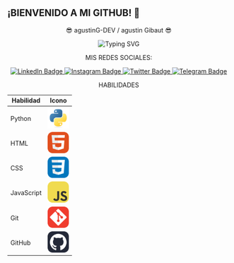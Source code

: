 ## ¡BIENVENIDO A MI GITHUB! 👋

<p align="center">
  😎 agustinG-DEV / agustin Gibaut 😎
</p>

<p align="center">
  <img src="https://readme-typing-svg.herokuapp.com/?color=02D9F7FF&size=35&center=true&vCenter=true&width=1000&lines=¡Gracias%21+por+visitar+mi+perfil%21" alt="Typing SVG">
</p>

<p align="center">
  MIS REDES SOCIALES:
</p>

<p align="center">
  <a href="[https://www.linkedin.com/in/👽]" target="_blank">
    <img src="https://img.shields.io/badge/-LinkedIn-0A0A0B?logo=linkedin&style=for-the-badge&logoColor=white" alt="LinkedIn Badge">
  </a>
  <a href="[https://www.instagram.com/agustin._024/?hl=en](https://www.instagram.com/agustin._024/?hl=en)" target="_blank">
    <img src="https://img.shields.io/badge/-Instagram-0A0A0B?logo=instagram&style=for-the-badge&logoColor=white" alt="Instagram Badge">
  </a>
  <a href="https://twitter.com/👽" target="_blank">
    <img src="https://img.shields.io/badge/-Twitter-0A0A0B?logo=twitter&style=for-the-badge&logoColor=white" alt="Twitter Badge">
  </a>
  <a href="https://t.me/👽" target="_blank">
    <img src="https://img.shields.io/badge/-Telegram-0A0A0B?logo=telegram&style=for-the-badge&logoColor=white" alt="Telegram Badge">
  </a>
</p>

<p align="center">
  HABILIDADES
</p>

<p align="center">
  
| Habilidad       | Icono                                                                 |
|-----------------|----------------------------------------------------------------------|
| Python          | <img src="https://raw.githubusercontent.com/devicons/devicon/master/icons/python/python-original.svg" alt="python" width="48" height="48"/> |
| HTML            | <img src="https://github.com/tandpfun/skill-icons/blob/main/icons/HTML.svg" width="48" height="48" title="HTML"> |
| CSS             | <img src="https://github.com/tandpfun/skill-icons/blob/main/icons/CSS.svg" width="48" height="48" title="CSS"> |
| JavaScript      | <img src="https://github.com/tandpfun/skill-icons/blob/main/icons/JavaScript.svg" width="48" height="48" title="Javascript"> |
| Git             | <img src="https://github.com/tandpfun/skill-icons/blob/main/icons/Git.svg" width="48" height="48" title="Git"> |
| GitHub          | <img src="https://github.com/tandpfun/skill-icons/blob/main/icons/Github-Dark.svg" width="48" height="48" title="Github"> |

</p>

